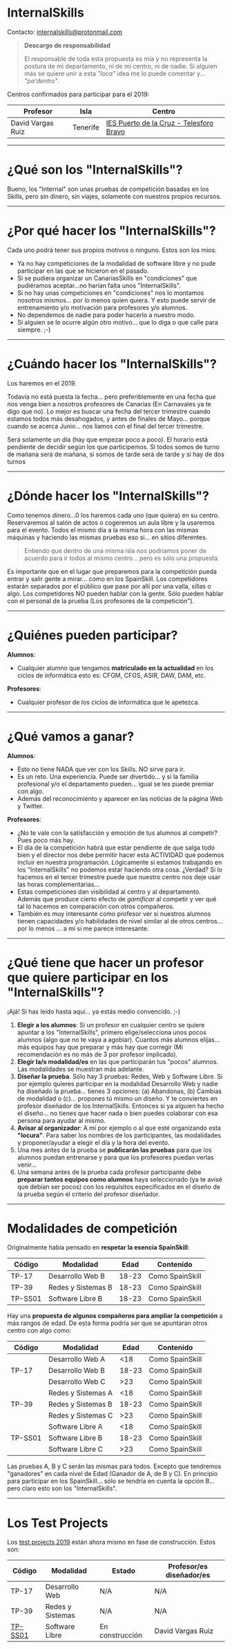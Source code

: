 
# InternalSkills

Contacto: <internalskills@protonmail.com>

> **Descargo de responsabilidad**
>
> El responsable de toda esta propuesta es mía y no representa la postura
de mi departamento, ni de mi centro, ni de nadie. Si alguien más se quiere
unir a esta *"loca"* idea me lo puede comentar y... *"pa'dentro"*.

Centros confirmados para participar para el 2019:

| Profesor          | Isla     | Centro                                  |
| ----------------- | -------- | --------------------------- |
| David Vargas Ruiz | Tenerife | [IES Puerto de la Cruz - Telesforo Bravo](www.iespuertodelacruz.es) |


---

# ¿Qué son los "InternalSkills"?

Bueno, los "Internal" son unas pruebas de competición basadas en los Skills,
pero sin dinero, sin viajes, solamente con nuestros propios recursos.

---

# ¿Por qué hacer los "InternalSkills"?

Cada uno podrá tener sus propios motivos o ninguno. Estos son los míos:
* Ya no hay competiciones de la modalidad de software libre y no pude
participar en las que se hicieron en el pasado.
* Si se pudiera organizar un CanariasSkills en "condiciones" que pudiéramos
aceptar...no harían falta unos "InternalSkills".
* Si no hay unas competiciones en "condiciones" nos lo montamos
nosotros mismos... por lo menos quien quiera. Y esto puede servir de entrenamiento y/o motivación para profesores y/o alumnos.
* No dependemos de nadie para poder hacerlo a nuestro modo.
* Si alguien se le ocurre algún otro motivo... que lo diga o que calle para siempre. ;-)

---

# ¿Cuándo hacer los "InternalSkills"?

Los haremos en el 2019.

Todavía no está puesta la fecha... pero preferiblemente
en una fecha que nos venga bien a nosotros profesores de Canarias
(En Carnavales ya te digo que no). Lo mejor es buscar una fecha del tercer trimestre cuando estamos todos más desahogados, y antes de finales de Mayo...
porque cuando se acerca Junio... nos liamos con el final del tercer trimestre.

Será solamente un día (hay que empezar poco a poco). El horario está pendiente de
decidir según los que participemos. Si todos somos de turno de mañana será de mañana, si somos de tarde será de tarde y si hay de dos turnos

---

# ¿Dónde hacer los "InternalSkills"?

Como tenemos dinero...0 los haremos cada uno (que quiera) en su centro.
Reservaremos al salón de actos o cogeremos un aula libre y la usaremos
para el evento. Todos el mismo día a la misma hora con las mismas máquinas y haciendo las mismas pruebas eso si... en sitios diferentes.

> Entiendo que dentro de una misma isla nos podríamos poner de acuerdo para
ir todos al mismo centro... pero es sólo una propuesta.

Es importante que en el lugar que preparemos para la competición pueda
entrar y salir gente a mirar... como en los SpainSkill. Los competidores
estarán separados por el público que pase por allí por una valla, sillas o algo.
Los competidores NO pueden hablar con la gente. Sólo pueden hablar con
el personal de la prueba (Los profesores de la competición").

---

# ¿Quiénes pueden participar?

**Alumnos**:
* Cualquier alumno que tengamos **matriculado en la actualidad**
en los ciclos de informática esto es:
CFGM, CFGS, ASIR, DAW, DAM, etc.

**Profesores**:
* Cualquier profesor de los ciclos de informática que le apetezca.

---

# ¿Qué vamos a ganar?

**Alumnos**:
* Esto no tiene NADA que ver con los Skills. NO sirve para ir.
* Es un reto. Una experiencia. Puede ser divertido... y si la familia
profesional y/o el departamento pueden... igual se les puede premiar
con algo.
* Además del reconocimiento y aparecer en las noticias de la página Web y Twitter.

**Profesores**:
* ¿No te vale con la satisfacción y emoción de tus alumnos al competir?
Pues poco más hay.
* El día de la competición habrá que estar pendiente de que salga todo bien
y el director nos debe permitir hacer esta ACTIVIDAD que podemos incluir en
nuestra programación. Lógicamente si estamos trabajando en los "InternalSkills"
no podemos estar haciendo otra cosa. ¿Verdad? Si lo hacemos en el tercer trimestre puede que nuestro centro nos deje usar las horas complementarias...
* Estas competiciones dan visibilidad al centro y al departamento. Además
que produce cierto efecto de *gamificar* al competir y ver
qué tal lo hacemos en comparación con otros compañeros.
* También es muy interesante como profesor ver si nuestros alumnos tienen
capacidades y/o habilidades de nivel similar al de otros centros... por lo menos
... a mí si me parece interesante.

---

# ¿Qué tiene que hacer un profesor que quiere participar en los "InternalSkills"?

¡Ajá! Si has leído hasta aquí... ya estás medio convencido. ;-)

1. **Elegir a los alumnos**: Si un profesor en cualquier centro se quiere apuntar a los "InternalSkills", primero elige/selecciona unos pocos alumnos (algo que no te vaya a agobiar). Cuantos más alumnos elijas... más equipos hay que preparar y más hay que corregir (Mi recomendación es no más de 3 por profesor implicado).
1. **Elegir la/s modalidad/es** en las que participarán tus "pocos" alumnos.
Las modalidades se muestran más adelante.
1. **Diseñar la prueba**. Sólo hay 3 pruebas: Redes, Web y Software Libre.
Si por ejemplo quieres participar en la modalidad Desarrollo Web y nadie ha diseñado la prueba... tienes 3 opciones: (a) Abandonas, (b) Cambias de modalidad o (c)... propones tú mismo un diseño. Y te conviertes en profesor diseñador de los InternalSkills. Entonces si ya alguien ha hecho el diseño... no tienes que hacer nada o bien puedes colaborar con esa persona para ayudar al mismo.
1. **Avisar al organizador**: A mí por ejemplo o al que esté organizando esta **"locura"**. Para saber los nombres de los participantes, las modalidades y proponer/ayudar a elegir el día y la hora del evento.
1. Una mes antes de la prueba se **publicarán las pruebas** para que los alumnos puedan entrenarse y para que los profesores puedan verlas venir...
1. Una semana antes de la prueba cada profesor participante debe **preparar tantos equipos como alumnos** haya seleccionado (ya te avisé que debían ser pocos) con los requisitos especificados en el diseño de la prueba según el
criterio del profesor diseñador.

---

# Modalidades de competición

Originalmente había pensado en **respetar la esencia SpainSkill**:

| Código  | Modalidad           | Edad  | Contenido       |
| ------- | ------------------- | ------| --------------- |
| TP-17   | Desarrollo Web   B  | 18-23 | Como SpainSkill |
| TP-39   | Redes y Sistemas B  | 18-23 | Como SpainSkill |
| TP-SS01 | Software Libre   B  | 18-23 | Como SpainSkill |

Hay una **propuesta de algunos compañeros para ampliar la competición**
a más rangos de edad. De esta forma podría ser que se apuntaran
otros centro con algo como:

| Código  | Modalidad           | Edad  | Contenido       |
| ------- | ------------------- | ------| --------------- |
|         | Desarrollo Web   A  | <18   | Como SpainSkill |
| TP-17   | Desarrollo Web   B  | 18-23 | Como SpainSkill |
|         | Desarrollo Web   C  | >23   | Como SpainSkill |
|         | Redes y Sistemas A  | <18   | Como SpainSkill |
| TP-39   | Redes y Sistemas B  | 18-23 | Como SpainSkill |
|         | Redes y Sistemas C  | >23   | Como SpainSkill |
|         | Software Libre   A  | <18   | Como SpainSkill |
| TP-SS01 | Software Libre   B  | 18-23 | Como SpainSkill |
|         | Software Libre   C  | >23   | Como SpainSkill |

Las pruebas A, B y C serán las mismas para todos. Excepto que
tendremos "ganadores" en cada nivel de Edad (Ganador de A, de B y C).
En principio para participar en los SpainSkill... sólo se tendría en cuenta
la opción B... pero claro esto son los "InternalSkills".

---

# Los Test Projects

Los [test projects 2019](./test-projects) están ahora mismo en fase de construcción.
Estos son:

| Código  | Modalidad        | Estado                | Profesor/es diseñador/es |
| ------- | ---------------- | ----------------------| ------------------------ |
| TP-17   | Desarrollo Web   | N/A | N/A |
| TP-39   | Redes y Sistemas | N/A      | N/A |
| [TP-SS01](./test-projects/ss01) | Software Libre   | En construcción |David Vargas Ruiz |

